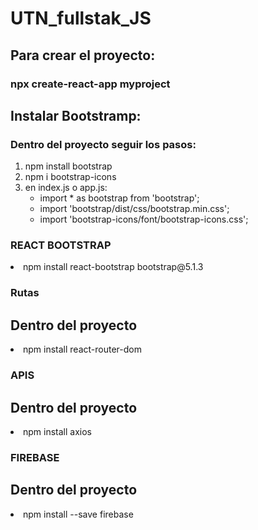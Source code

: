 # UTN_fullstak_JS

## Para crear el proyecto:

### npx create-react-app myproject

## Instalar Bootstramp:

### Dentro del proyecto seguir los pasos:

<ol>
    <li>npm install bootstrap</li>
    <li>npm i bootstrap-icons</li>
    <li>en index.js o app.js:
    <ul>
        <li>import * as bootstrap from 'bootstrap';</li>
        <li>import 'bootstrap/dist/css/bootstrap.min.css';</li>
        <li>import 'bootstrap-icons/font/bootstrap-icons.css';</li>
    </ul>
</ol>

### REACT BOOTSTRAP
<li>npm install react-bootstrap bootstrap@5.1.3</li>

### Rutas
## Dentro del proyecto
<li>npm install react-router-dom</li>

### APIS
## Dentro del proyecto
<li>npm install axios</li>

### FIREBASE
## Dentro del proyecto
<li>npm install --save firebase</li>
